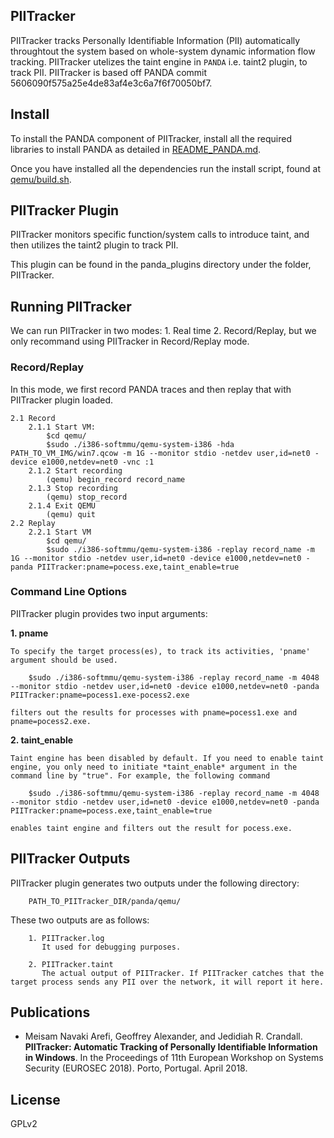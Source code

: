 ## PIITracker

PIITracker tracks Personally Identifiable Information (PII) automatically throughtout the system based on whole-system dynamic information flow tracking. 
PIITracker utelizes the taint engine in `PANDA` i.e. taint2 plugin, to track PII. PIITracker is based off PANDA commit 
5606090f575a25e4de83af4e3c6a7f6f70050bf7.

## Install

To install the PANDA component of PIITracker, install all the required libraries
to install PANDA as detailed in [README_PANDA.md](panda/README_PANDA.md). 

Once you have installed all the dependencies run the install script, found at
[qemu/build.sh](panda/qemu/build.sh).


## PIITracker Plugin

PIITracker monitors specific function/system calls to introduce taint, and then utilizes the taint2 plugin to track PII.

This plugin can be found in the panda_plugins directory under the folder, PIITracker.


## Running PIITracker

We can run PIITracker in two modes: 1. Real time 2. Record/Replay, but we only recommand using PIITracker in Record/Replay mode.

### Record/Replay

In this mode, we first record PANDA traces and then replay that with PIITracker plugin loaded.
    
    2.1 Record
        2.1.1 Start VM:
            $cd qemu/
            $sudo ./i386-softmmu/qemu-system-i386 -hda PATH_TO_VM_IMG/win7.qcow -m 1G --monitor stdio -netdev user,id=net0 -device e1000,netdev=net0 -vnc :1
        2.1.2 Start recording
            (qemu) begin_record record_name
        2.1.3 Stop recording
            (qemu) stop_record
        2.1.4 Exit QEMU
            (qemu) quit
    2.2 Replay
        2.2.1 Start VM
            $cd qemu/
            $sudo ./i386-softmmu/qemu-system-i386 -replay record_name -m 1G --monitor stdio -netdev user,id=net0 -device e1000,netdev=net0 -panda PIITracker:pname=pocess.exe,taint_enable=true

### Command Line Options

PIITracker plugin provides two input arguments:

**1. pname**
              
    To specify the target process(es), to track its activities, 'pname' argument should be used.

        $sudo ./i386-softmmu/qemu-system-i386 -replay record_name -m 4048 --monitor stdio -netdev user,id=net0 -device e1000,netdev=net0 -panda PIITracker:pname=pocess1.exe-pocess2.exe

    filters out the results for processes with pname=pocess1.exe and pname=pocess2.exe.

**2. taint_enable**
    
    Taint engine has been disabled by default. If you need to enable taint engine, you only need to initiate *taint_enable* argument in the command line by "true". For example, the following command

        $sudo ./i386-softmmu/qemu-system-i386 -replay record_name -m 4048 --monitor stdio -netdev user,id=net0 -device e1000,netdev=net0 -panda PIITracker:pname=pocess.exe,taint_enable=true
        
    enables taint engine and filters out the result for pocess.exe.



## PIITracker Outputs

PIITracker plugin generates two outputs under the following directory:

        PATH_TO_PIITracker_DIR/panda/qemu/
 
These two outputs are as follows:
 
        1. PIITracker.log
           It used for debugging purposes.
           
        2. PIITracker.taint
           The actual output of PIITracker. If PIITracker catches that the target process sends any PII over the network, it will report it here.

## Publications

* Meisam Navaki Arefi, Geoffrey Alexander, and Jedidiah R. Crandall. **PIITracker: Automatic Tracking of Personally Identifiable Information in Windows**. In the Proceedings of 11th European Workshop on Systems Security (EUROSEC 2018). Porto, Portugal. April 2018.

## License

GPLv2

